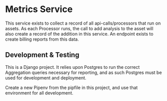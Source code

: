 # Metrics Service

This service exists to collect a record of all api-calls/processors that run on assets. As
each Processor runs, the call to add analysis to the asset will also create a record of
the addition in this service. An endpoint exists to create billing reports from this data.

## Development & Testing

This is a Django project. It relies upon Postgres to run the correct Aggregation queries
necessary for reporting, and as such Postgres must be used for development and deployment.

Create a new Pipenv from the pipfile in this project, and use that environment for all
development.